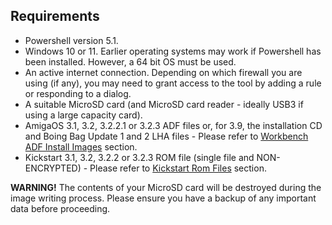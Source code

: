 ## Requirements

- Powershell version 5.1.
- Windows 10 or 11. Earlier operating systems may work if Powershell has been installed. However, a 64 bit OS must be used. 
- An active internet connection. Depending on which firewall you are using (if any), you may need to grant access to the tool by adding a rule or responding to a dialog.
- A suitable MicroSD card (and MicroSD card reader - ideally USB3 if using a large capacity card).
- AmigaOS 3.1, 3.2, 3.2.2.1 or 3.2.3 ADF files or, for 3.9, the installation CD and Boing Bag Update 1 and 2 LHA files - Please refer to [Workbench ADF Install Images](instructions.html#workbench-adf-install-images) section.
- Kickstart 3.1, 3.2, 3.2.2 or 3.2.3 ROM file (single file and NON-ENCRYPTED) - Please refer to [Kickstart Rom Files](instructions.html#kickstart-rom-files) section.
 
**WARNING!**
The contents of your MicroSD card will be destroyed during the image writing process. Please ensure you have a backup of any important data before proceeding.
